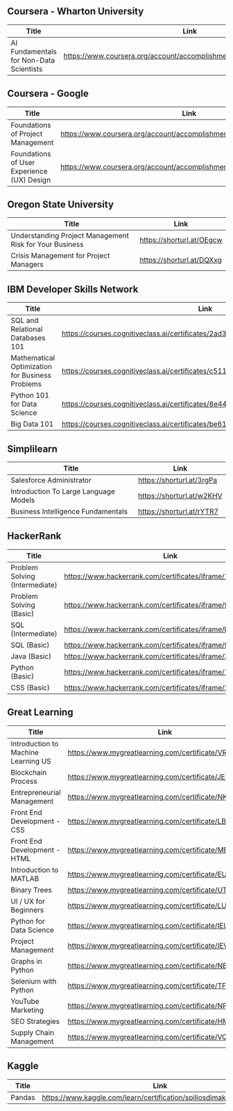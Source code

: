 ## Coursera - Wharton University

| Title     | Link      |
|----------------|----------------|
| AI Fundamentals for Non-Data Scientists  | https://www.coursera.org/account/accomplishments/verify/6QAQE7B4SBKU  |

## Coursera - Google
| Title     | Link      |
|----------------|----------------|
| Foundations of Project Management  | https://www.coursera.org/account/accomplishments/verify/DNYNSDMN95MT  |
| Foundations of User Experience (UX) Design  | https://www.coursera.org/account/accomplishments/verify/KE6XFDRZAP6Z  |

## Oregon State University

| Title     | Link      |
|----------------|----------------|
| Understanding Project Management Risk for Your Business  | https://shorturl.at/OEgcw  |
| Crisis Management for Project Managers  | https://shorturl.at/DQXxg  |

## IBM Developer Skills Network

| Title     | Link      |
|----------------|----------------|
| SQL and Relational Databases 101 | https://courses.cognitiveclass.ai/certificates/2ad3449802ed4cc5811c734ddd7a6ff5  |
| Mathematical Optimization for Business Problems  | https://courses.cognitiveclass.ai/certificates/c511b069f4c94ee7803d5cc78281f54d  |
| Python 101 for Data Science  | https://courses.cognitiveclass.ai/certificates/8e447ad1036b463bbb64bffeca624fdd  |
| Big Data 101 | https://courses.cognitiveclass.ai/certificates/be61aebd4104436e91ee3866be727909  |

## Simplilearn

| Title     | Link      |
|----------------|----------------|
| Salesforce Administrator  | https://shorturl.at/3rgPa  |
| Introduction To Large Language Models  | https://shorturl.at/w2KHV  |
| Business Intelligence Fundamentals  | https://shorturl.at/rYTR7  |


## HackerRank

| Title     | Link      |
|----------------|----------------|
| Problem Solving (Intermediate)  | https://www.hackerrank.com/certificates/iframe/1c1af07349a7  |
| Problem Solving (Basic)  | https://www.hackerrank.com/certificates/iframe/f3094768cf2e  |
| SQL (Intermediate)  | https://www.hackerrank.com/certificates/iframe/bbc9f02c4f68  |
| SQL (Basic)  | https://www.hackerrank.com/certificates/iframe/fd2ff9a4584f  |
| Java (Basic)  | https://www.hackerrank.com/certificates/iframe/38ec644db23c  |
| Python (Basic)  | https://www.hackerrank.com/certificates/iframe/18a560fd84b5  |
| CSS (Basic)  | https://www.hackerrank.com/certificates/iframe/2d0b3688e72f  |
<!--
## Athens Chamber of tradesmen

| Title     | Link      |
|----------------|----------------|
| «Ανάπτυξη Πωλήσεων Επιχειρήσεων Παροχής Υπηρεσιών»  | https://drive.google.com/file/d/1DFS0HA-3zt5J5swzr5IuFkylnWT1CucT/view?usp=sharing  |
| «Ανάπτυξη Πωλήσεων Καταστημάτων Λιανικής»  | https://drive.google.com/file/d/1DFS0HA-3zt5J5swzr5IuFkylnWT1CucT/view?usp=sharing  |
| «ΒΑΣΙΚΕΣ ΑΡΧΕΣ ΔΙΟΙΚΗΣΗΣ ΑΝΘΡΩΠΙΝΟΥ ΔΥΝΑΜΙΚΟΥ»  | https://drive.google.com/file/d/1DFS0HA-3zt5J5swzr5IuFkylnWT1CucT/view?usp=sharing  |
| «Η Τεχνική της Διαπραγμάτευσης»  | https://drive.google.com/file/d/1DFS0HA-3zt5J5swzr5IuFkylnWT1CucT/view?usp=sharing  |
-->
## Great Learning

| Title     | Link      |
|----------------|----------------|
| Introduction to Machine Learning US  | https://www.mygreatlearning.com/certificate/VRBVLIML  |
| Blockchain Process  | https://www.mygreatlearning.com/certificate/JEFEKFMM  |
| Entrepreneurial Management  | https://www.mygreatlearning.com/certificate/NKZXHFRS  |
| Front End Development - CSS  | https://www.mygreatlearning.com/certificate/LBFZBDGJ  |
| Front End Development - HTML  | https://www.mygreatlearning.com/certificate/MBABPYSB  |
| Introduction to MATLAB  | https://www.mygreatlearning.com/certificate/EUVBDIRL  |
| Binary Trees  | https://www.mygreatlearning.com/certificate/UTAEDDSQ  |
| UI / UX for Beginners  | https://www.mygreatlearning.com/certificate/LUHPNYQX  |
| Python for Data Science  | https://www.mygreatlearning.com/certificate/IEUHDIMG  |
| Project Management  | https://www.mygreatlearning.com/certificate/IEVZXMDM  |
| Graphs in Python  | https://www.mygreatlearning.com/certificate/NBVVJMDK  |
| Selenium with Python  | https://www.mygreatlearning.com/certificate/TFJTVPGC  |
| YouTube Marketing  | https://www.mygreatlearning.com/certificate/NPXWOEXO  |
| SEO Strategies  | https://www.mygreatlearning.com/certificate/HMWCKVWG  |
| Supply Chain Management  | https://www.mygreatlearning.com/certificate/VQHDSYUC  |

## Kaggle

| Title     | Link      |
|----------------|----------------|
| Pandas  | https://www.kaggle.com/learn/certification/spiliosdimakopoulos/pandas  |

